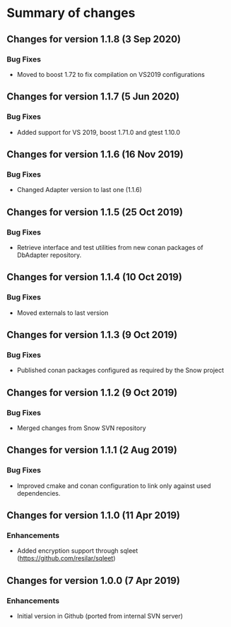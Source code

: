 # Summary of changes

## Changes for version 1.1.8 (3 Sep 2020)

### Bug Fixes

- Moved to boost 1.72 to fix compilation on VS2019 configurations


## Changes for version 1.1.7 (5 Jun 2020)

### Bug Fixes

- Added support for VS 2019, boost 1.71.0 and gtest 1.10.0


## Changes for version 1.1.6 (16 Nov 2019)

### Bug Fixes

- Changed Adapter version to last one (1.1.6)


## Changes for version 1.1.5 (25 Oct 2019)

### Bug Fixes

- Retrieve interface and test utilities from new conan packages of DbAdapter repository.


## Changes for version 1.1.4 (10 Oct 2019)

### Bug Fixes

- Moved externals to last version


## Changes for version 1.1.3 (9 Oct 2019)

### Bug Fixes

- Published conan packages configured as required by the Snow project


## Changes for version 1.1.2 (9 Oct 2019)

### Bug Fixes

- Merged changes from Snow SVN repository


## Changes for version 1.1.1 (2 Aug 2019)

### Bug Fixes

- Improved cmake and conan configuration to link only against used dependencies.


## Changes for version 1.1.0 (11 Apr 2019)

### Enhancements

- Added encryption support through sqleet (https://github.com/resilar/sqleet)


## Changes for version 1.0.0 (7 Apr 2019)

### Enhancements

- Initial version in Github (ported from internal SVN server)
